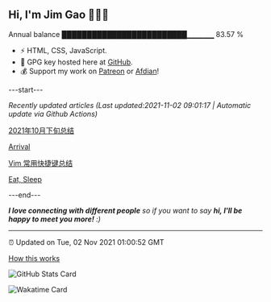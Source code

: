 
<h2>Hi, I'm Jim Gao 👋👨‍💻</h2>

Annual balance    █████████████████████████▁▁▁▁▁   83.57 %

- ⚡ HTML, CSS, JavaScript.
- 🔑 GPG key hosted here at [GitHub](https://github.com/tianheg.gpg).
- 💰 Support my work on [Patreon](https://www.patreon.com/tianheg) or [Afdian](https://afdian.net/@tianheg)!

---start---

*Recently updated articles (Last updated:2021-11-02 09:01:17 | Automatic update via Github Actions)*

[2021年10月下旬总结](https://blog.yidajiabei.xyz/posts/2021-oct-down-summary/)

[Arrival](https://blog.yidajiabei.xyz/posts/arrival/)

[Vim 常用快捷键总结](https://blog.yidajiabei.xyz/posts/vim-common-keyboard-shortcuts/)

[Eat, Sleep](https://blog.yidajiabei.xyz/en/posts/eat-sleep/)

---end---

<em><b>I love connecting with different people</b> so if you want to say <b>hi, I'll be happy to meet you more!</b> :)</em>

---

⏰ Updated on Tue, 02 Nov 2021 01:00:52 GMT

[How this works](https://github.com/tianheg/tianheg/issues/1)

![GitHub Stats Card](https://tianheg-readme-stats.vercel.app/api?username=tianheg&show_icons=true)

![Wakatime Card](https://tianheg-readme-stats.vercel.app/api/wakatime?username=tianheg&layout=compact)
